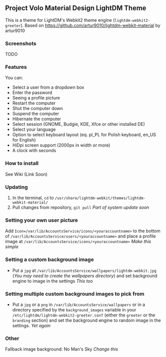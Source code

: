 ## Project Volo Material Design LightDM Theme

This is a theme for LightDM's Webkit2 theme engine (`lightdm-webkit2-greeter`).
Based on https://github.com/artur9010/lightdm-webkit-material by artur9010

### Screenshots
TODO

### Features
You can:
- Select a user from a dropdown box
- Enter the password
- Seeing a profile picture
- Restart the computer
- Shut the computer down
- Suspend the computer
- Hibernate the computer
- Select session (GNOME, Budgie, KDE, Xfce or other installed DE)
- Select your language
- Option to select keyboard layout (eq. pl_PL for Polish keyboard, en_US for English)
- HiDpi screen support (2000px in width or more)
- A clock with seconds

### How to install

See Wiki (Link Soon)

### Updating
1. In the terminal, `cd` to `/usr/share/lightdm-webkit/themes/lightdm-webkit-material/`
2. Pull changes from repository, `git pull`
*Part of system update soon*

### Setting your own user picture
Add `Icon=/var/lib/AccountsService/icons/<youraccountname>` to the bottom of `/var/lib/AccountsService/users/<youraccountname>` and place a profile image at `/var/lib/AccountsService/icons/<youraccountname>`
*Make this simple*

### Setting a custom background image

- Put a `jpg` at `/var/lib/AccountsService/wallpapers/lightdm-webkit.jpg` (*You may need to create the wallpapers directory*) and set background engine to image in the settings
*This too*

### Setting multiple custom background images to pick from

- Put a `jpg` or a `png` in `/var/lib/AccountsService/wallpapers` or in a directory specified by the `background_images` variable in your `/etc/lightdm/lightdm-webkit2-greeter.conf` (either the `greeter` or the `branding` section) and set the background engine to random image in the settings.
*Yet again*

### Other
Fallback image background: No Man's Sky
*Change this*
